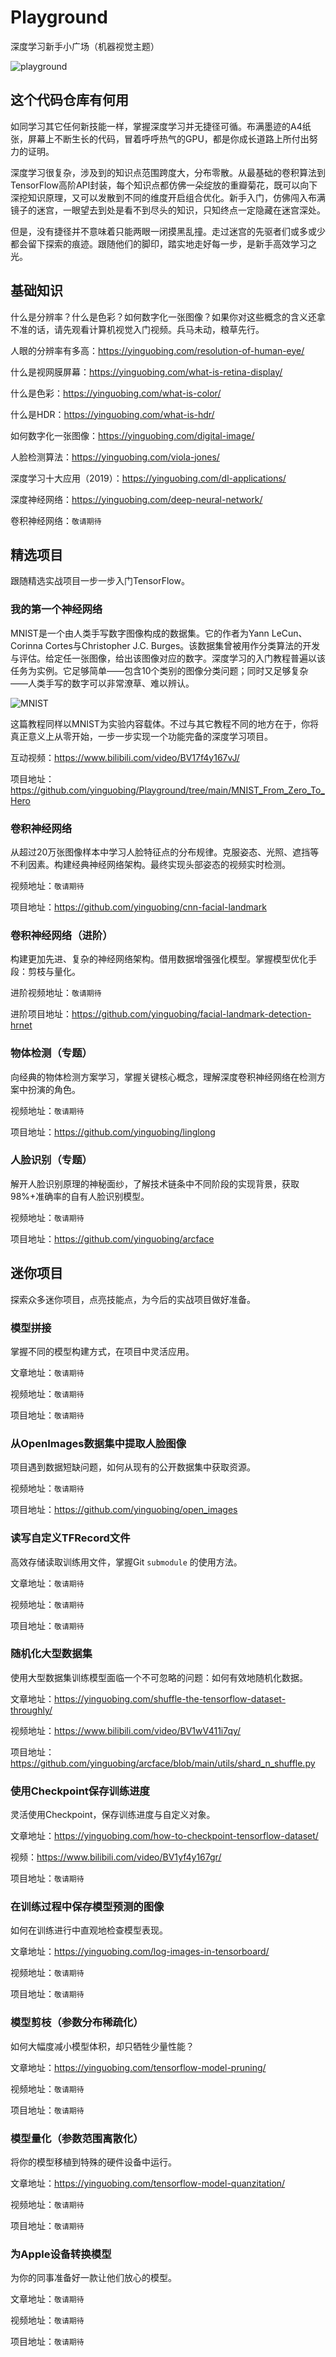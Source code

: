 # Playground
深度学习新手小广场（机器视觉主题）

![playground](https://repository-images.githubusercontent.com/337013988/5bf06800-7854-11eb-835a-f9d935a8e5ea)


## 这个代码仓库有何用
如同学习其它任何新技能一样，掌握深度学习并无捷径可循。布满墨迹的A4纸张，屏幕上不断生长的代码，冒着呼呼热气的GPU，都是你成长道路上所付出努力的证明。

深度学习很复杂，涉及到的知识点范围跨度大，分布零散。从最基础的卷积算法到TensorFlow高阶API封装，每个知识点都仿佛一朵绽放的重瓣菊花，既可以向下深挖知识原理，又可以发散到不同的维度开启组合优化。新手入门，仿佛闯入布满镜子的迷宫，一眼望去到处是看不到尽头的知识，只知终点一定隐藏在迷宫深处。

但是，没有捷径并不意味着只能两眼一闭摸黑乱撞。走过迷宫的先驱者们或多或少都会留下探索的痕迹。跟随他们的脚印，踏实地走好每一步，是新手高效学习之光。

## 基础知识
什么是分辨率？什么是色彩？如何数字化一张图像？如果你对这些概念的含义还拿不准的话，请先观看计算机视觉入门视频。兵马未动，粮草先行。

人眼的分辨率有多高：https://yinguobing.com/resolution-of-human-eye/

什么是视网膜屏幕：https://yinguobing.com/what-is-retina-display/

什么是色彩：https://yinguobing.com/what-is-color/

什么是HDR：https://yinguobing.com/what-is-hdr/

如何数字化一张图像：https://yinguobing.com/digital-image/

人脸检测算法：https://yinguobing.com/viola-jones/

深度学习十大应用（2019）：https://yinguobing.com/dl-applications/

深度神经网络：https://yinguobing.com/deep-neural-network/

卷积神经网络：`敬请期待`

## 精选项目
跟随精选实战项目一步一步入门TensorFlow。

### 我的第一个神经网络
MNIST是一个由人类手写数字图像构成的数据集。它的作者为Yann LeCun、Corinna Cortes与Christopher J.C. Burges。该数据集曾被用作分类算法的开发与评估。给定任一张图像，给出该图像对应的数字。深度学习的入门教程普遍以该任务为实例。它足够简单——包含10个类别的图像分类问题；同时又足够复杂——人类手写的数字可以非常潦草、难以辨认。

![MNIST](MNIST_From_Zero_To_Hero/docs/digits.png)

这篇教程同样以MNIST为实验内容载体。不过与其它教程不同的地方在于，你将真正意义上从零开始，一步一步实现一个功能完备的深度学习项目。

互动视频：https://www.bilibili.com/video/BV17f4y167vJ/

项目地址：https://github.com/yinguobing/Playground/tree/main/MNIST_From_Zero_To_Hero

### 卷积神经网络
从超过20万张图像样本中学习人脸特征点的分布规律。克服姿态、光照、遮挡等不利因素。构建经典神经网络架构。最终实现头部姿态的视频实时检测。

视频地址：`敬请期待`

项目地址：https://github.com/yinguobing/cnn-facial-landmark

### 卷积神经网络（进阶）

构建更加先进、复杂的神经网络架构。借用数据增强强化模型。掌握模型优化手段：剪枝与量化。

进阶视频地址：`敬请期待`

进阶项目地址：https://github.com/yinguobing/facial-landmark-detection-hrnet

### 物体检测（专题）
向经典的物体检测方案学习，掌握关键核心概念，理解深度卷积神经网络在检测方案中扮演的角色。

视频地址：`敬请期待`

项目地址：https://github.com/yinguobing/linglong

### 人脸识别（专题）
解开人脸识别原理的神秘面纱，了解技术链条中不同阶段的实现背景，获取98%+准确率的自有人脸识别模型。

视频地址：`敬请期待`

项目地址：https://github.com/yinguobing/arcface

## 迷你项目
探索众多迷你项目，点亮技能点，为今后的实战项目做好准备。

### 模型拼接
掌握不同的模型构建方式，在项目中灵活应用。

文章地址：`敬请期待`

视频地址：`敬请期待`

项目地址：`敬请期待`

### 从OpenImages数据集中提取人脸图像
项目遇到数据短缺问题，如何从现有的公开数据集中获取资源。

视频地址：`敬请期待`

项目地址：https://github.com/yinguobing/open_images

### 读写自定义TFRecord文件
高效存储读取训练用文件，掌握Git `submodule` 的使用方法。

文章地址：`敬请期待`

视频地址：`敬请期待`

项目地址：`敬请期待`

### 随机化大型数据集
使用大型数据集训练模型面临一个不可忽略的问题：如何有效地随机化数据。

文章地址：https://yinguobing.com/shuffle-the-tensorflow-dataset-throughly/

视频地址：https://www.bilibili.com/video/BV1wV411i7qy/

项目地址：https://github.com/yinguobing/arcface/blob/main/utils/shard_n_shuffle.py

### 使用Checkpoint保存训练进度
灵活使用Checkpoint，保存训练进度与自定义对象。

文章地址：https://yinguobing.com/how-to-checkpoint-tensorflow-dataset/

视频：https://www.bilibili.com/video/BV1yf4y167gr/

项目地址：`敬请期待`

### 在训练过程中保存模型预测的图像
如何在训练进行中直观地检查模型表现。

文章地址：https://yinguobing.com/log-images-in-tensorboard/

视频地址：`敬请期待`

项目地址：`敬请期待`

### 模型剪枝（参数分布稀疏化）
如何大幅度减小模型体积，却只牺牲少量性能？

文章地址：https://yinguobing.com/tensorflow-model-pruning/

视频地址：`敬请期待`

项目地址：`敬请期待`

### 模型量化（参数范围离散化）
将你的模型移植到特殊的硬件设备中运行。

文章地址：https://yinguobing.com/tensorflow-model-quanzitation/

视频地址：`敬请期待`

项目地址：`敬请期待`

### 为Apple设备转换模型
为你的同事准备好一款让他们放心的模型。

文章地址：`敬请期待`

视频地址：`敬请期待`

项目地址：`敬请期待`